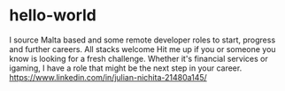 # hello-world
I source Malta based and some remote developer roles to start, progress and further careers. All stacks welcome
Hit me up if you or someone you know is looking for a fresh challenge. Whether it's financial services or igaming, I have a role that might be the next step in your career.
https://www.linkedin.com/in/julian-nichita-21480a145/ 
